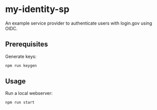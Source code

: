 # my-identity-sp

An example service provider to authenticate users with login.gov using OIDC.

## Prerequisites

Generate keys:

```sh
npm run keygen
```

## Usage

Run a local webserver:

```sh
npm run start
```
